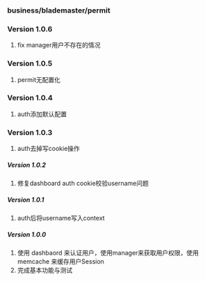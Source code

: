 ### business/blademaster/permit

### Version 1.0.6
1. fix manager用户不存在的情况

### Version 1.0.5
1. permit无配置化

### Version 1.0.4
1. auth添加默认配置

### Version 1.0.3
1. auth去掉写cookie操作

##### Version 1.0.2
1. 修复dashboard auth cookie校验username问题

##### Version 1.0.1
1. auth后将username写入context

##### Version 1.0.0

1. 使用 dashbaord 来认证用户，使用manager来获取用户权限，使用 memcache 来缓存用户Session
2. 完成基本功能与测试
